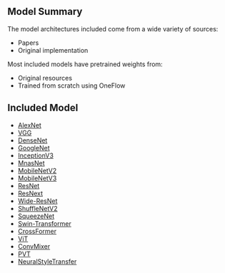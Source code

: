 ## Model Summary
The model architectures included come from a wide variety of sources:
- Papers
- Original implementation

Most included models have pretrained weights from:
- Original resources
- Trained from scratch using OneFlow

## Included Model
- [AlexNet](flowvision/models/alexnet.py)
- [VGG](flowvision/models/vgg.py)
- [DenseNet](flowvision/models/densenet.py)
- [GoogleNet](flowvision/models/googlenet.py)
- [InceptionV3](flowvision/models/inception_v3.py)
- [MnasNet](flowvision/models/mnasnet.py)
- [MobileNetV2](flowvision/models/mobilenet_v2.py)
- [MobileNetV3](flowvision/models/mobilenet_v3.py)
- [ResNet](flowvision/models/resnet.py)
- [ResNext](flowvision/models/resnet.py)
- [Wide-ResNet](flowvision/models/resnet.py)
- [ShuffleNetV2](flowvision/models/shufflenet_v2.py)
- [SqueezeNet](flowvision/models/squeezenet.py)
- [Swin-Transformer](flowvision/models/swin_transformer.py)
- [CrossFormer](flowvision/models/crossformer.py)
- [ViT](flowvision/models/vit.py)
- [ConvMixer](flowvision/models/conv_mixer.py)
- [PVT](flowvision/models/pvt.py)
- [NeuralStyleTransfer](flowvision/models/neural_style_transfer/stylenet.py)
